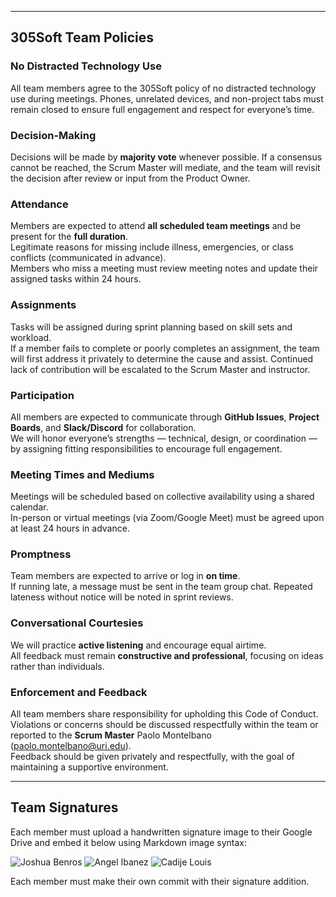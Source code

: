 ﻿---

## 305Soft Team Policies

### No Distracted Technology Use
All team members agree to the 305Soft policy of no distracted technology use during meetings. Phones, unrelated devices, and non-project tabs must remain closed to ensure full engagement and respect for everyone’s time.

### Decision-Making
Decisions will be made by **majority vote** whenever possible. If a consensus cannot be reached, the Scrum Master will mediate, and the team will revisit the decision after review or input from the Product Owner.

### Attendance
Members are expected to attend **all scheduled team meetings** and be present for the **full duration**.  
Legitimate reasons for missing include illness, emergencies, or class conflicts (communicated in advance).  
Members who miss a meeting must review meeting notes and update their assigned tasks within 24 hours.

### Assignments
Tasks will be assigned during sprint planning based on skill sets and workload.  
If a member fails to complete or poorly completes an assignment, the team will first address it privately to determine the cause and assist. Continued lack of contribution will be escalated to the Scrum Master and instructor.

### Participation
All members are expected to communicate through **GitHub Issues**, **Project Boards**, and **Slack/Discord** for collaboration.  
We will honor everyone’s strengths — technical, design, or coordination — by assigning fitting responsibilities to encourage full engagement.

### Meeting Times and Mediums
Meetings will be scheduled based on collective availability using a shared calendar.  
In-person or virtual meetings (via Zoom/Google Meet) must be agreed upon at least 24 hours in advance.

### Promptness
Team members are expected to arrive or log in **on time**.  
If running late, a message must be sent in the team group chat. Repeated lateness without notice will be noted in sprint reviews.

### Conversational Courtesies
We will practice **active listening** and encourage equal airtime.  
All feedback must remain **constructive and professional**, focusing on ideas rather than individuals.

### Enforcement and Feedback
All team members share responsibility for upholding this Code of Conduct.  
Violations or concerns should be discussed respectfully within the team or reported to the **Scrum Master** Paolo Montelbano (paolo.montelbano@uri.edu).  
Feedback should be given privately and respectfully, with the goal of maintaining a supportive environment.

---

## Team Signatures
Each member must upload a handwritten signature image to their Google Drive and embed it below using Markdown image syntax:

![Joshua Benros](https://drive.google.com/uc?export=view&id=1oAQYzOZcaHEYUJPgJue1iZUCY8xDp7rS)
![Angel Ibanez](<img width="3023" height="1100" alt="image" src="https://github.com/user-attachments/assets/167847ac-1b60-4302-92e5-e64b4ba93a04" />
)
![Cadije Louis](https://drive.google.com/file/d/1_9Uj3DK1GYOG0kCmZxR_KYt2pI7Q2Hdt/view?usp=sharing)

Each member must make their own commit with their signature addition.
